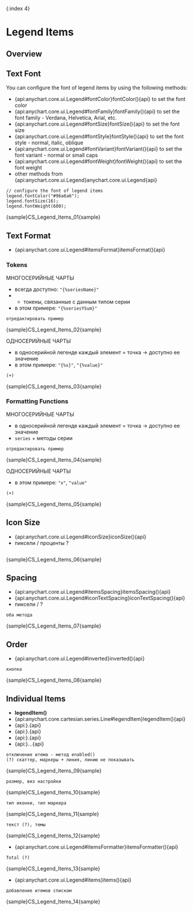 {:index 4}
# Legend Items

## Overview

## Text Font

You can configure the font of legend items by using the following methods:

* {api:anychart.core.ui.Legend#fontColor}fontColor(){api} to set the font color
* {api:anychart.core.ui.Legend#fontFamily}fontFamily(){api} to set the font family - Verdana, Helvetica, Arial, etc.
* {api:anychart.core.ui.Legend#fontSize}fontSize(){api} to set the font size
* {api:anychart.core.ui.Legend#fontStyle}fontStyle(){api} to set the font style - normal, italic, oblique
* {api:anychart.core.ui.Legend#fontVariant}fontVariant(){api} to set the font variant - normal or small caps
* {api:anychart.core.ui.Legend#fontWeight}fontWeight(){api} to set the font weight
* other methods from {api:anychart.core.ui.Legend}anychart.core.ui.Legend{api}


```
// configure the font of legend items
legend.fontColor("#96a6a6");
legend.fontSize(16);
legend.fontWeight(600);
```

{sample}CS\_Legend\_Items\_01{sample}

## Text Format

* {api:anychart.core.ui.Legend#itemsFormat}itemsFormat(){api}

### Tokens

МНОГОСЕРИЙНЫЕ ЧАРТЫ

* всегда доступно: `"{%seriesName}"`
* + токены, связанные с данным типом серии
* в этом примере: `"{%seriesYSum}"`


```
отредактировать пример
```

{sample}CS\_Legend\_Items\_02{sample}

ОДНОСЕРИЙНЫЕ ЧАРТЫ

* в односерийной легенде каждый элемент = точка -> доступно ее значение
* в этом примере: `"{%x}"`, `"{%value}"`


```
(+)
```

{sample}CS\_Legend\_Items\_03{sample}

### Formatting Functions

МНОГОСЕРИЙНЫЕ ЧАРТЫ

* в односерийной легенде каждый элемент = точка -> доступно ее значение
* `series` + методы серии


```
отредактировать пример
```

{sample}CS\_Legend\_Items\_04{sample}

ОДНОСЕРИЙНЫЕ ЧАРТЫ

* в этом примере: `"x"`, `"value"`


```
(+)
```

{sample}CS\_Legend\_Items\_05{sample}

## Icon Size

* {api:anychart.core.ui.Legend#iconSize}iconSize(){api}
* пиксели / проценты ?


```

```

{sample}CS\_Legend\_Items\_06{sample}

## Spacing

* {api:anychart.core.ui.Legend#itemsSpacing}itemsSpacing(){api}
* {api:anychart.core.ui.Legend#iconTextSpacing}iconTextSpacing(){api}
* пиксели / ?


```
оба метода
```

{sample}CS\_Legend\_Items\_07{sample}

## Order

* {api:anychart.core.ui.Legend#inverted}inverted(){api}


```
кнопка
```

{sample}CS\_Legend\_Items\_08{sample}

## Individual Items

* **legendItem()**
* {api:anychart.core.cartesian.series.Line#legendItem}legendItem(){api}
* {api:}.{api}
* {api:}.{api}
* {api:}.{api}
* {api:}...{api}


```
отключение итема - метод enabled()
(?) скаттер, маркеры + линия, линию не показывать
```
{sample}CS\_Legend\_Items\_09{sample}

```
размер, виз настройки
```
{sample}CS\_Legend\_Items\_10{sample}

```
тип иконки, тип маркера
```
{sample}CS\_Legend\_Items\_11{sample}

```
текст (?), темы
```

{sample}CS\_Legend\_Items\_12{sample}

* {api:anychart.core.ui.Legend#itemsFormatter}itemsFormatter(){api}


```
Total (?)
```

{sample}CS\_Legend\_Items\_13{sample}

* {api:anychart.core.ui.Legend#items}items(){api}


```
добавление итемов списком
```

{sample}CS\_Legend\_Items\_14{sample}